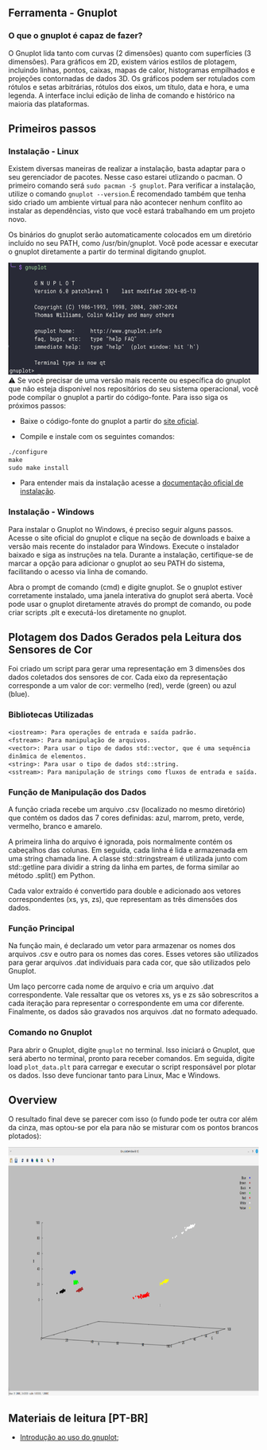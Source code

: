 ## Ferramenta - Gnuplot
### O que o gnuplot é capaz de fazer?
O Gnuplot lida tanto com curvas (2 dimensões) quanto com superfícies (3 dimensões). Para gráficos em 2D, existem vários estilos de plotagem, incluindo linhas, pontos, caixas, mapas de calor, histogramas empilhados e projeções contornadas de dados 3D. Os gráficos podem ser rotulados com rótulos e setas arbitrárias, rótulos dos eixos, um título, data e hora, e uma legenda. A interface inclui edição de linha de comando e histórico na maioria das plataformas.
## Primeiros passos
### Instalação - Linux
Existem diversas maneiras de realizar a instalação, basta adaptar para o seu gerenciador de pacotes. Nesse caso estarei utlizando o pacman.
O primeiro comando será `sudo pacman -S gnuplot`. Para verificar a instalação, utilize o comando `gnuplot --version`.É recomendado também que tenha sido criado um ambiente virtual para não acontecer nenhum conflito ao instalar as dependências, visto que você estará trabalhando em um projeto novo.

Os binários do gnuplot serão automaticamente colocados em um diretório incluído no seu PATH, como /usr/bin/gnuplot. Você pode acessar e executar o gnuplot diretamente a partir do terminal digitando gnuplot.
<div align="center">
    <img src="assets/terminal_iterativo.png" height="225">
</div>
⚠️
Se você precisar de uma versão mais recente ou específica do gnuplot que não esteja disponível nos repositórios do seu sistema operacional, você pode compilar o gnuplot a partir do código-fonte. Para isso siga os próximos passos:

- Baixe o código-fonte do gnuplot a partir do [site oficial](http://www.gnuplot.info/).

- Compile e instale com os seguintes comandos:
```
./configure 
make
sudo make install
```
- Para entender mais da instalação acesse a [documentação oficial de instalação](https://sourceforge.net/p/gnuplot/gnuplot-main/ci/master/tree/INSTALL.gnu).

### Instalação - Windows

Para instalar o Gnuplot no Windows, é preciso seguir alguns passos. Acesse o site oficial do gnuplot e clique na seção de downloads e baixe a versão mais recente do instalador para Windows. Execute o instalador baixado e siga as instruções na tela. Durante a instalação, certifique-se de marcar a opção para adicionar o gnuplot ao seu PATH do sistema, facilitando o acesso via linha de comando.

Abra o prompt de comando (cmd) e digite gnuplot. Se o gnuplot estiver corretamente instalado, uma janela interativa do gnuplot será aberta. Você pode usar o gnuplot diretamente através do prompt de comando, ou pode criar scripts .plt e executá-los diretamente no gnuplot.

## Plotagem dos Dados Gerados pela Leitura dos Sensores de Cor

Foi criado um script para gerar uma representação em 3 dimensões dos dados coletados dos sensores de cor. Cada eixo da representação corresponde a um valor de cor: vermelho (red), verde (green) ou azul (blue).

### Bibliotecas Utilizadas

    <iostream>: Para operações de entrada e saída padrão.
    <fstream>: Para manipulação de arquivos.
    <vector>: Para usar o tipo de dados std::vector, que é uma sequência dinâmica de elementos.
    <string>: Para usar o tipo de dados std::string.
    <sstream>: Para manipulação de strings como fluxos de entrada e saída.

### Função de Manipulação dos Dados

A função criada recebe um arquivo .csv (localizado no mesmo diretório) que contém os dados das 7 cores definidas: azul, marrom, preto, verde, vermelho, branco e amarelo.

A primeira linha do arquivo é ignorada, pois normalmente contém os cabeçalhos das colunas. Em seguida, cada linha é lida e armazenada em uma string chamada line. A classe std::stringstream é utilizada junto com std::getline para dividir a string da linha em partes, de forma similar ao método .split() em Python.

Cada valor extraído é convertido para double e adicionado aos vetores correspondentes (xs, ys, zs), que representam as três dimensões dos dados.

### Função Principal

Na função main, é declarado um vetor para armazenar os nomes dos arquivos .csv e outro para os nomes das cores. Esses vetores são utilizados para gerar arquivos .dat individuais para cada cor, que são utilizados pelo Gnuplot.

Um laço percorre cada nome de arquivo e cria um arquivo .dat correspondente. Vale ressaltar que os vetores xs, ys e zs são sobrescritos a cada iteração para representar o correspondente em uma cor diferente. Finalmente, os dados são gravados nos arquivos .dat no formato adequado.

### Comando no Gnuplot
Para abrir o Gnuplot, digite `gnuplot` no terminal. Isso iniciará o Gnuplot, que será aberto no terminal, pronto para receber comandos. Em seguida, digite load `plot_data.plt` para carregar e executar o script responsável por plotar os dados. Isso deve funcionar tanto para Linux, Mac e Windows.

## Overview

O resultado final deve se parecer com isso (o fundo pode ter outra cor além da cinza, mas optou-se por ela para não se misturar com os pontos brancos plotados):
<div align="center">
    <img src="assets/gnuplot_tela.png" height="500">
</div>

## Materiais de leitura [PT-BR]

- [Introdução ao uso do gnuplot](https://www2.fct.unesp.br/docentes/carto/galo/web/gnuplot/pdf/2017_Galo_Gnuplot_Tutorial.pdf);
